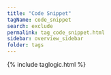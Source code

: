 ```yaml
---
title: "Code Snippet"
tagName: code_snippet
search: exclude
permalink: tag_code_snippet.html
sidebar: overview_sidebar
folder: tags
---
```

{% include taglogic.html %}


